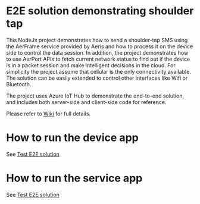 # E2E solution demonstrating shoulder tap
This NodeJs project demonstrates how to send a shoulder-tap SMS using the AerFrame service provided by Aeris and how to process it on the device side to control the data session. In addition, the project demonstrates how to use AerPort APIs to fetch current network status to find out if the device is in a packet session and make intelligent decisions in the cloud. For simplicity the project assume that cellular is the only connectivity available. The solution can be easily extended to control other interfaces like Wifi or Bluetooth.

The project uses Azure IoT Hub to demonstrate the end-to-end solution, and includes both server-side and client-side code for reference.

Please refer to [Wiki](https://github.com/aerisiot/azure-shouldertap-js/wiki) for full details.

# How to run the device app
See [Test E2E solution](https://github.com/aerisiot/azure-shouldertap-js/wiki/Test-E2E-solution)

# How to run the service app
See [Test E2E solution](https://github.com/aerisiot/azure-shouldertap-js/wiki/Test-E2E-solution)
